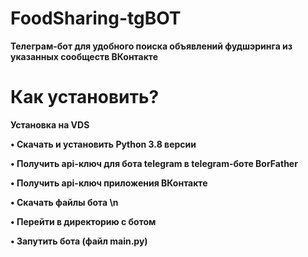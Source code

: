 # FoodSharing-tgBOT
<b>Телеграм-бот для удобного поиска объявлений фудшэринга из указанных сообществ ВКонтакте<br>
# Как установить?
<b>Установка на VDS<b>

• Скачать и установить Python 3.8 версии
  
• Получить api-ключ для бота telegram в telegram-боте BorFather 

• Получить api-ключ приложения ВКонтакте 

• Скачать файлы бота \n

• Перейти в директорию с ботом 

• Запутить бота (файл main.py) 
